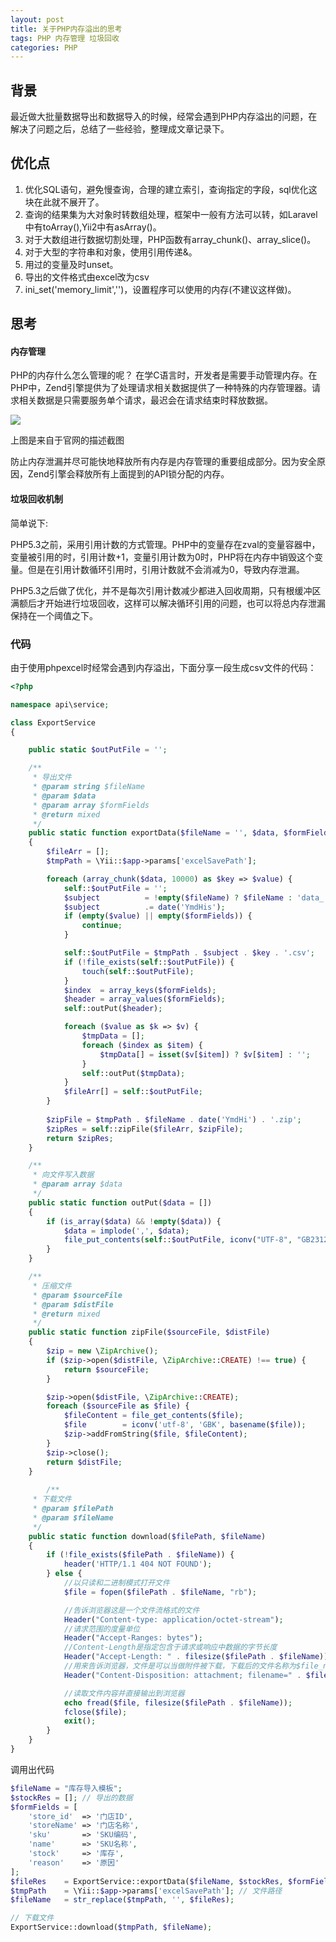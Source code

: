 ```yaml
---
layout: post
title: 关于PHP内存溢出的思考
tags: PHP 内存管理 垃圾回收
categories: PHP 
---
```



## 背景

最近做大批量数据导出和数据导入的时候，经常会遇到PHP内存溢出的问题，在解决了问题之后，总结了一些经验，整理成文章记录下。

## 优化点
1. 优化SQL语句，避免慢查询，合理的建立索引，查询指定的字段，sql优化这块在此就不展开了。
2. 查询的结果集为大对象时转数组处理，框架中一般有方法可以转，如Laravel中有toArray(),Yii2中有asArray()。
3. 对于大数组进行数据切割处理，PHP函数有array_chunk()、array_slice()。
4. 对于大型的字符串和对象，使用引用传递&。
5. 用过的变量及时unset。
6. 导出的文件格式由excel改为csv
7. ini_set('memory_limit','')，设置程序可以使用的内存(不建议这样做)。

## 思考
#### 内存管理

PHP的内存什么怎么管理的呢？
在学C语言时，开发者是需要手动管理内存。在PHP中，Zend引擎提供为了处理请求相关数据提供了一种特殊的内存管理器。请求相关数据是只需要服务单个请求，最迟会在请求结束时释放数据。

![](https://tsmliyun.github.io/static/img/php-memory.png)

上图是来自于官网的描述截图

防止内存泄漏并尽可能快地释放所有内存是内存管理的重要组成部分。因为安全原因，Zend引擎会释放所有上面提到的API锁分配的内存。

#### 垃圾回收机制

简单说下:

PHP5.3之前，采用引用计数的方式管理。PHP中的变量存在zval的变量容器中，变量被引用的时，引用计数+1，变量引用计数为0时，PHP将在内存中销毁这个变量。但是在引用计数循环引用时，引用计数就不会消减为0，导致内存泄漏。

PHP5.3之后做了优化，并不是每次引用计数减少都进入回收周期，只有根缓冲区满额后才开始进行垃圾回收，这样可以解决循环引用的问题，也可以将总内存泄漏保持在一个阈值之下。

### 代码

由于使用phpexcel时经常会遇到内存溢出，下面分享一段生成csv文件的代码：

```php
<?php

namespace api\service;

class ExportService
{

    public static $outPutFile = '';

    /**
     * 导出文件
     * @param string $fileName
     * @param $data
     * @param array $formFields
     * @return mixed
     */
    public static function exportData($fileName = '', $data, $formFields = [])
    {
        $fileArr = [];
        $tmpPath = \Yii::$app->params['excelSavePath'];

        foreach (array_chunk($data, 10000) as $key => $value) {
            self::$outPutFile = '';
            $subject          = !empty($fileName) ? $fileName : 'data_';
            $subject          .= date('YmdHis');
            if (empty($value) || empty($formFields)) {
                continue;
            }

            self::$outPutFile = $tmpPath . $subject . $key . '.csv';
            if (!file_exists(self::$outPutFile)) {
                touch(self::$outPutFile);
            }
            $index  = array_keys($formFields);
            $header = array_values($formFields);
            self::outPut($header);

            foreach ($value as $k => $v) {
                $tmpData = [];
                foreach ($index as $item) {
                    $tmpData[] = isset($v[$item]) ? $v[$item] : '';
                }
                self::outPut($tmpData);
            }
            $fileArr[] = self::$outPutFile;
        }
        
        $zipFile = $tmpPath . $fileName . date('YmdHi') . '.zip';
        $zipRes = self::zipFile($fileArr, $zipFile);
        return $zipRes;
    }

    /**
     * 向文件写入数据
     * @param array $data
     */
    public static function outPut($data = [])
    {
        if (is_array($data) && !empty($data)) {
            $data = implode(',', $data);
            file_put_contents(self::$outPutFile, iconv("UTF-8", "GB2312//IGNORE", $data) . PHP_EOL, FILE_APPEND);
        }
    }

    /**
     * 压缩文件
     * @param $sourceFile
     * @param $distFile
     * @return mixed
     */
    public static function zipFile($sourceFile, $distFile)
    {
        $zip = new \ZipArchive();
        if ($zip->open($distFile, \ZipArchive::CREATE) !== true) {
            return $sourceFile;
        }

        $zip->open($distFile, \ZipArchive::CREATE);
        foreach ($sourceFile as $file) {
            $fileContent = file_get_contents($file);
            $file        = iconv('utf-8', 'GBK', basename($file));
            $zip->addFromString($file, $fileContent);
        }
        $zip->close();
        return $distFile;
    }
    
        /**
     * 下载文件
     * @param $filePath
     * @param $fileName
     */
    public static function download($filePath, $fileName)
    {
        if (!file_exists($filePath . $fileName)) {
            header('HTTP/1.1 404 NOT FOUND');
        } else {
            //以只读和二进制模式打开文件
            $file = fopen($filePath . $fileName, "rb");

            //告诉浏览器这是一个文件流格式的文件
            Header("Content-type: application/octet-stream");
            //请求范围的度量单位
            Header("Accept-Ranges: bytes");
            //Content-Length是指定包含于请求或响应中数据的字节长度
            Header("Accept-Length: " . filesize($filePath . $fileName));
            //用来告诉浏览器，文件是可以当做附件被下载，下载后的文件名称为$file_name该变量的值
            Header("Content-Disposition: attachment; filename=" . $fileName);

            //读取文件内容并直接输出到浏览器
            echo fread($file, filesize($filePath . $fileName));
            fclose($file);
            exit();
        }
    }
}			
```

调用出代码

```php
$fileName = "库存导入模板";
$stockRes = []; // 导出的数据
$formFields = [
    'store_id'  => '门店ID',
    'storeName' => '门店名称',
    'sku'       => 'SKU编码',
    'name'      => 'SKU名称',
    'stock'     => '库存',
    'reason'    => '原因'
];
$fileRes    = ExportService::exportData($fileName, $stockRes, $formFields);
$tmpPath    = \Yii::$app->params['excelSavePath']; // 文件路径
$fileName   = str_replace($tmpPath, '', $fileRes);

// 下载文件
ExportService::download($tmpPath, $fileName);
```

